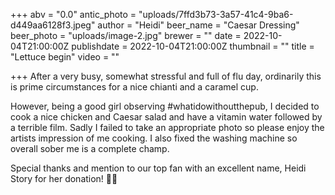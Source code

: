 +++
abv = "0.0"
antic_photo = "uploads/7ffd3b73-3a57-41c4-9ba6-d449aa6128f3.jpeg"
author = "Heidi"
beer_name = "Caesar Dressing"
beer_photo = "uploads/image-2.jpg"
brewer = ""
date = 2022-10-04T21:00:00Z
publishdate = 2022-10-04T21:00:00Z
thumbnail = ""
title = "Lettuce begin"
video = ""

+++
After a very busy, somewhat stressful and full of flu day, ordinarily this is prime circumstances for a nice chianti and a caramel cup.

However, being a good girl observing #whatidowithoutthepub, I decided to cook a nice chicken and Caesar salad and have a vitamin water followed by a terrible film. Sadly I failed to take an appropriate photo so please enjoy the artists impression of me cooking. I also fixed the washing machine so overall sober me is a complete champ. 

Special thanks and mention to our top fan with an excellent name, Heidi Story for her donation! 💙🍺